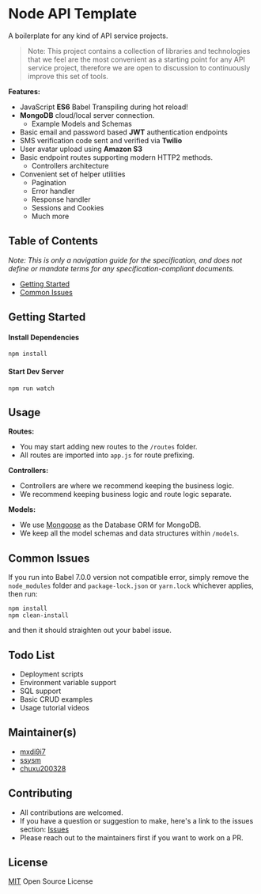 # Node API Template

A boilerplate for any kind of API service projects.

> Note: This project contains a collection of libraries and technologies that we feel are the most convenient as a starting point for any API service project, therefore we are open to discussion to continuously improve this set of tools.

**Features:**
  - JavaScript **ES6** Babel Transpiling during hot reload!
  - **MongoDB** cloud/local server connection.
    - Example Models and Schemas
  - Basic email and password based **JWT** authentication endpoints
  - SMS verification code sent and verified via **Twilio**
  - User avatar upload using **Amazon S3**
  - Basic endpoint routes supporting modern HTTP2 methods.
    - Controllers architecture
  - Convenient set of helper utilities
    - Pagination
    - Error handler
    - Response handler
    - Sessions and Cookies
    - Much more


## Table of Contents

_Note: This is only a navigation guide for the specification, and does not define or mandate terms for any specification-compliant documents._

- [Getting Started](#getting-started)
- [Common Issues](#common-issues)

## Getting Started

#### Install Dependencies
```
npm install
```

#### Start Dev Server
```
npm run watch
```

## Usage

**Routes:**
- You may start adding new routes to the `/routes` folder.
- All routes are imported into `app.js` for route prefixing.

**Controllers:**
- Controllers are where we recommend keeping the business logic.
- We recommend keeping business logic and route logic separate.

**Models:**
- We use [Mongoose](https://mongoosejs.com/) as the Database ORM for MongoDB.
- We keep all the model schemas and data structures within `/models`.

## Common Issues
If you run into Babel 7.0.0 version not compatible error, simply remove the `node_modules` folder and `package-lock.json` or `yarn.lock` whichever applies, then run:
```
npm install
npm clean-install
```

and then it should straighten out your babel issue.

## Todo List
- Deployment scripts
- Environment variable support
- SQL support
- Basic CRUD examples
- Usage tutorial videos

## Maintainer(s)

- [mxdi9i7](https://github.com/mxdi9i7)
- [ssysm](https://github.com/ssysm)
- [chuxu200328](https://github.com/chuxu200328)

## Contributing
- All contributions are welcomed.
- If you have a question or suggestion to make, here's a link to the issues section: [Issues](https://github.com/mxdi9i7/node-api-template/issues)
- Please reach out to the maintainers first if you want to work on a PR.

## License

[MIT](./LICENSE) Open Source License
